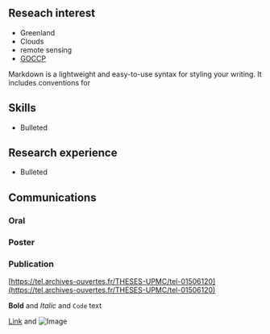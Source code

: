 ## Reseach interest

- Greenland
- Clouds
- remote sensing
- [GOCCP](http://climserv.ipsl.polytechnique.fr/cfmip-obs/)

Markdown is a lightweight and easy-to-use syntax for styling your writing. It includes conventions for

## Skills

- Bulleted


## Research experience

- Bulleted

## Communications
### Oral
### Poster
### Publication

[https://tel.archives-ouvertes.fr/THESES-UPMC/tel-01506120](https://tel.archives-ouvertes.fr/THESES-UPMC/tel-01506120)


**Bold** and _Italic_ and `Code` text

[Link](url) and ![Image](src)
